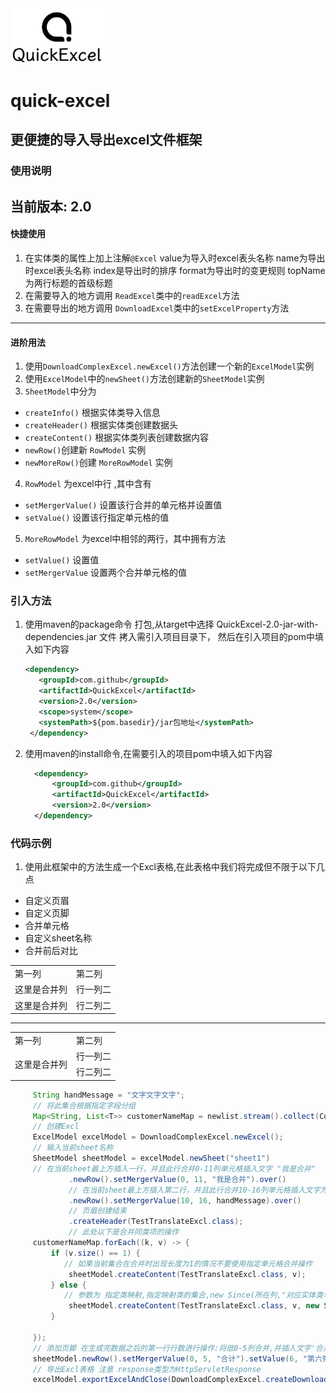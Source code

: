 <img alt="logo" src="/doc/image/logo.png" width="30%"/>

# quick-excel

## 更便捷的导入导出excel文件框架

### 使用说明

当前版本: 2.0
---

#### 快捷使用

1. 在实体类的属性上加上注解`@Excel` value为导入时excel表头名称
   name为导出时excel表头名称 index是导出时的排序 format为导出时的变更规则 topName为两行标题的首级标题
2. 在需要导入的地方调用 `ReadExcel`类中的`readExcel`方法
3. 在需要导出的地方调用 `DownloadExcel`类中的`setExcelProperty`方法

---

#### 进阶用法

1. 使用`DownloadComplexExcel.newExcel()`方法创建一个新的`ExcelModel`实例
2. 使用`ExcelModel`中的`newSheet()`方法创建新的`SheetModel`实例
3. `SheetModel`中分为

- `createInfo()` 根据实体类导入信息
- `createHeader()` 根据实体类创建数据头
- `createContent()` 根据实体类列表创建数据内容
- `newRow()`创建新 `RowModel` 实例
- `newMoreRow()`创建 `MoreRowModel` 实例

4. `RowModel` 为excel中行 ,其中含有

- `setMergerValue()` 设置该行合并的单元格并设置值
- `setValue()` 设置该行指定单元格的值

5. `MoreRowModel` 为excel中相邻的两行，其中拥有方法

- `setValue()` 设置值
- `setMergerValue` 设置两个合并单元格的值

### 引入方法

1. 使用maven的package命令 打包,从target中选择 QuickExcel-2.0-jar-with-dependencies.jar 文件 拷入需引入项目目录下，
   然后在引入项目的pom中填入如下内容
   ``` xml
   <dependency>
      <groupId>com.github</groupId>
      <artifactId>QuickExcel</artifactId>
      <version>2.0</version>
      <scope>system</scope>
      <systemPath>${pom.basedir}/jar包地址</systemPath>
    </dependency>
    ```
2. 使用maven的install命令,在需要引入的项目pom中填入如下内容
   ``` xml
     <dependency>
         <groupId>com.github</groupId>
         <artifactId>QuickExcel</artifactId>
         <version>2.0</version>
     </dependency>
   ```

### 代码示例
1. 使用此框架中的方法生成一个Excl表格,在此表格中我们将完成但不限于以下几点 
- 自定义页眉
- 自定义页脚
- 合并单元格
- 自定义sheet名称
- 合并前后对比
<table>
    <tr>
        <td>第一列</td> 
        <td>第二列</td> 
   </tr>
    <tr>
        <td>这里是合并列</td>    
        <td >行一列二</td>  
    </tr>
    <tr>
        <td>这里是合并列</td>
        <td >行二列二</td>  
    </tr>
</table>
<hr>
<table>
    <tr>
        <td>第一列</td> 
        <td>第二列</td> 
   </tr>
    <tr>
        <td rowspan="2">这里是合并列</td>    
        <td >行一列二</td>  
    </tr>
    <tr>
        <td >行二列二</td>  
    </tr>
</table>

   ``` java
        String handMessage = "文字文字文字";
        // 将此集合根据指定字段分组        
        Map<String, List<T>> customerNameMap = newlist.stream().collect(Collectors.groupingBy(x -> x.getCustomerName()));
        // 创建Excl
        ExcelModel excelModel = DownloadComplexExcel.newExcel();
        // 输入当前sheet名称
        SheetModel sheetModel = excelModel.newSheet("sheet1")
        // 在当前sheet最上方插入一行，并且此行合并0-11列单元格插入文字 "我是合并"
                .newRow().setMergerValue(0, 11, "我是合并").over()
                // 在当前sheet最上方插入第二行，并且此行合并10-16列单元格插入文字为变量handMessage
                .newRow().setMergerValue(10, 16, handMessage).over()
                // 页眉创建结束
                .createHeader(TestTranslateExcl.class);
                // 此处以下是合并同类项的操作
        customerNameMap.forEach((k, v) -> {
            if (v.size() == 1) {
               // 如果当前集合在合并时出现长度为1的情况不要使用指定单元格合并操作
                sheetModel.createContent(TestTranslateExcl.class, v);
            } else {
               // 参数为 指定类映射,指定映射类的集合,new Since(所在列,"对应实体类名").......
                sheetModel.createContent(TestTranslateExcl.class, v, new Since(1, "customerName"), new Since(2, "customerMen"), new Since(3, "phone"), new Since(14, "contractDate"), new Since(0, "tableIndex"));
            }

        });
        // 添加页脚 在生成完数据之后的第一行行数进行操作:将低0-5列合并,并插入文字'合并',在第六列插入'第六列文字'.......已over()方法的调用结束当前行操作。
        sheetModel.newRow().setMergerValue(0, 5, "合计").setValue(6, "第六列文字").setValue(7, chejia[0] + "").over();
        // 导出Excl表格 注意 response类型为HttpServletResponse
        excelModel.exportExcelAndClose(DownloadComplexExcel.createDownload(response, "环卫车"));
   ```